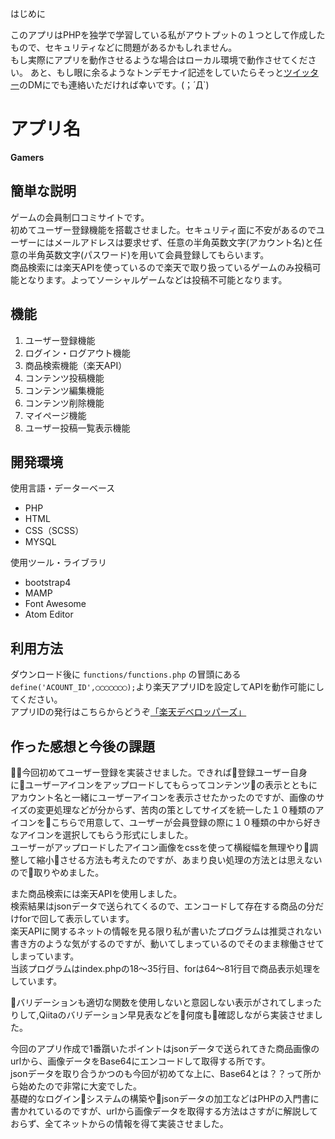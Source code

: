 はじめに

このアプリはPHPを独学で学習している私がアウトプットの１つとして作成したもので、セキュリティなどに問題があるかもしれません。  
もし実際にアプリを動作させるような場合はローカル環境で動作させてください。
あと、もし眼に余るようなトンデモナイ記述をしていたらそっと<a href="https://twitter.com/float_top">ツイッター</a>のDMにでも連絡いただければ幸いです。(；´Д`)


アプリ名
====
**Gamers**

## 簡単な説明
ゲームの会員制口コミサイトです。  
初めてユーザー登録機能を搭載させました。セキュリティ面に不安があるのでユーザーにはメールアドレスは要求せず、任意の半角英数文字(アカウント名)と任意の半角英数文字(パスワード)を用いて会員登録してもらいます。  
商品検索には楽天APIを使っているので楽天で取り扱っているゲームのみ投稿可能となります。よってソーシャルゲームなどは投稿不可能となります。


## 機能
1. ユーザー登録機能
1. ログイン・ログアウト機能
1. 商品検索機能（楽天API）
1. コンテンツ投稿機能
1. コンテンツ編集機能
1. コンテンツ削除機能
1. マイページ機能
1. ユーザー投稿一覧表示機能


## 開発環境
使用言語・データーベース
* PHP
* HTML
* CSS（SCSS）
* MYSQL  

使用ツール・ライブラリ
* bootstrap4
* MAMP
* Font Awesome
* Atom Editor

## 利用方法

ダウンロード後に `functions/functions.php` の冒頭にある
`define('ACOUNT_ID',◯◯◯◯◯◯◯);`より楽天アプリIDを設定してAPIを動作可能にしてください。  
アプリIDの発行はこちらからどうぞ<a href='https://webservice.rakuten.co.jp/'>「楽天デベロッパーズ」</a>


## 作った感想と今後の課題

今回初めてユーザー登録を実装させました。できれば登録ユーザー自身にユーザーアイコンをアップロードしてもらってコンテンツの表示とともにアカウント名と一緒にユーザーアイコンを表示させたかったのですが、画像のサイズの変更処理などが分からず、苦肉の策としてサイズを統一した１０種類のアイコンをこちらで用意して、ユーザーが会員登録の際に１０種類の中から好きなアイコンを選択してもらう形式にしました。  
ユーザーがアップロードしたアイコン画像をcssを使って横縦幅を無理やり調整して縮小させる方法も考えたのですが、あまり良い処理の方法とは思えないので取りやめました。

また商品検索には楽天APIを使用しました。  
検索結果はjsonデータで送られてくるので、エンコードして存在する商品の分だけforで回して表示しています。  
楽天APIに関するネットの情報を見る限り私が書いたプログラムは推奨されない書き方のような気がするのですが、動いてしまっているのでそのまま稼働させてしまっています。  
当該プログラムはindex.phpの18〜35行目、forは64〜81行目で商品表示処理をしています。  

バリデーションも適切な関数を使用しないと意図しない表示がされてしまったりして,Qiitaのバリデーション早見表などを何度も確認しながら実装させました。  

今回のアプリ作成で1番躓いたポイントはjsonデータで送られてきた商品画像のurlから、画像データをBase64にエンコードして取得する所です。  
jsonデータを取り合うかつのも今回が初めてな上に、Base64とは？？って所から始めたので非常に大変でした。  
基礎的なログインシステムの構築やjsonデータの加工などはPHPの入門書に書かれているのですが、urlから画像データを取得する方法はさすがに解説しておらず、全てネットからの情報を得て実装させました。
